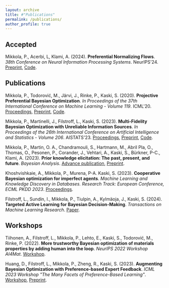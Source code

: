 ```yaml
---
layout: archive
title: #"Publications"
permalink: /publications/
author_profile: true
---
```


<h2>Accepted</h2>
Mikkola, P., Acerbi, L, Klami, A. (2024). <b>Preferential Normalizing Flows</b>. <i>38th Conference on Neural Information Processing Systems</i>. NeurIPS'24. <a href="https://arxiv.org/abs/2410.08710">Preprint</a>, <a href="https://github.com/petrus-mikkola/prefflow">Code</a>. <br>


<h2>Publications</h2>
Mikkola, P., Todorović, M., Järvi, J., Rinke, P., Kaski, S. (2020). <b>Projective Preferential Bayesian Optimization</b>. <i>In Proceedings of the 37th International Conference on Machine Learning - Volume 119</i>. ICML'20. <a href="http://proceedings.mlr.press/v119/mikkola20a.html">Proceedings</a>, <a href="https://arxiv.org/abs/2002.03113">Preprint</a>, <a href="https://github.com/AaltoPML/PPBO">Code</a>. <br>

Mikkola, P., Martinelli, J., Filstroff, L., Kaski, S. (2023). <b>Multi-Fidelity Bayesian Optimization with Unreliable Information Sources</b>. <i>In Proceedings of the 26th International Conference on Artificial Intelligence and Statistics - Volume 206</i>. AISTATS'23. <a href="https://proceedings.mlr.press/v206/mikkola23a.html">Proceedings</a>, <a href="https://arxiv.org/abs/2210.13937">Preprint</a>, <a href="https://github.com/AaltoPML/rMFBO">Code</a>. <br>

Mikkola, P., Martin, O. A., Chandramouli, S., Hartmann, M., Abril Pla, O., Thomas, O., Pesonen, P., Corander, J., Vehtari, A., Kaski, S., Bürkner, P-C., Klami, A. (2023). <b>Prior knowledge elicitation: The past, present, and future</b>. <i>Bayesian Analysis</i>. <a href="https://projecteuclid.org/journals/bayesian-analysis/advance-publication/Prior-Knowledge-Elicitation-The-Past-Present-and-Future/10.1214/23-BA1381.full">Advance publication</a>, <a href="https://arxiv.org/abs/2112.01380">Preprint</a>.<br>

Khoshvishkaie, A., Mikkola, P., Murena, P-A. Kaski, S. (2023). <b>Cooperative Bayesian optimization for imperfect agents</b>. <i>Machine Learning and Knowledge Discovery in Databases. Research Track: European Conference, ECML PKDD 2023</i>. <a href="https://link.springer.com/chapter/10.1007/978-3-031-43412-9_28">Proceedings</a>.<br>

Filstroff, L., Sundin, I., Mikkola, P., Tiulpin, A., Kylmäoja, J., Kaski, S. (2024). <b>Targeted Active Learning for Bayesian Decision-Making</b>. <i>Transactions on Machine Learning Research</i>. <a href="https://openreview.net/pdf?id=KxPjuiMgmm">Paper</a>.<br>

<h2>Workshops</h2>

Tiihonen, A., Filstroff, L., Mikkola, P., Lehto, E., Kaski, S., Todorović, M., Rinke, P. (2022). <b>More trustworthy Bayesian optimization of materials properties by adding human into the loop</b>. <i>NeurIPS 2022 Workshop AI4Mat</i>. <a href="https://openreview.net/forum?id=JQSzcd_Zc62">Workshop</a>.<br>

Huang, D., Filstroff, L., Mikkola, P., Zheng, R., Kaski, S. (2023). <b>Augmenting Bayesian Optimization with Preference-based Expert Feedback</b>. <i>ICML 2023 Workshop "The Many Facets of Preference-Based Learning"</i>. <a href="https://icml.cc/virtual/2023/29093">Workshop</a>, <a href="https://arxiv.org/abs/2208.08742">Preprint</a>.
